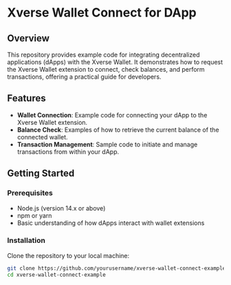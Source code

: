 # Xverse Wallet Connect for DApp

## Overview

This repository provides example code for integrating decentralized applications (dApps) with the Xverse Wallet. It demonstrates how to request the Xverse Wallet extension to connect, check balances, and perform transactions, offering a practical guide for developers.

## Features

- **Wallet Connection**: Example code for connecting your dApp to the Xverse Wallet extension.
- **Balance Check**: Examples of how to retrieve the current balance of the connected wallet.
- **Transaction Management**: Sample code to initiate and manage transactions from within your dApp.

## Getting Started

### Prerequisites

- Node.js (version 14.x or above)
- npm or yarn
- Basic understanding of how dApps interact with wallet extensions

### Installation

Clone the repository to your local machine:

```bash
git clone https://github.com/yourusername/xverse-wallet-connect-example.git
cd xverse-wallet-connect-example
```
